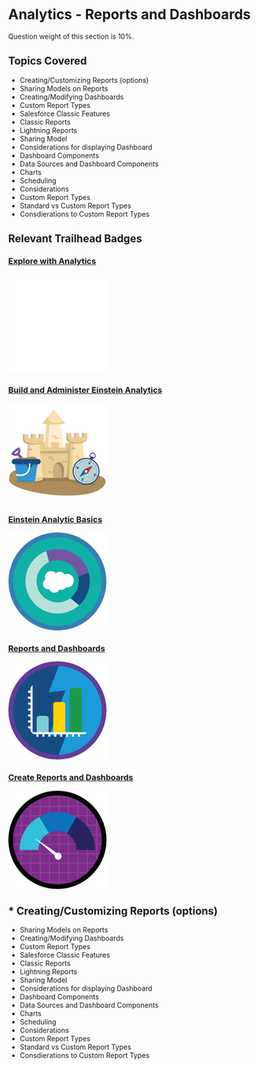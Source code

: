 # Analytics - Reports and Dashboards

Question weight of this section is 10%.

## Topics Covered

* Creating/Customizing Reports (options)
* Sharing Models on Reports
* Creating/Modifying Dashboards
* Custom Report Types
* Salesforce Classic Features
* Classic Reports
* Lightning Reports
* Sharing Model
* Considerations for displaying Dashboard
* Dashboard Components
* Data Sources and Dashboard Components
* Charts
* Scheduling
* Considerations
* Custom Report Types
* Standard vs Custom Report Types
* Consdierations to Custom Report Types

## Relevant Trailhead Badges

### [Explore with Analytics](https://trailhead.salesforce.com/en/content/learn/trails/wave_analytics_explorer)
![image](images/9/badge1.png)

### [Build and Administer Einstein Analytics](https://trailhead.salesforce.com/en/content/learn/modules/wave_analytics_basics)
![image](images/9/badge2.png)

### [Einstein Analytic Basics](https://trailhead.salesforce.com/en/content/learn/modules/wave_analytics_basics)
![image](images/9/badge3.png)

### [Reports and Dashboards](https://trailhead.salesforce.com/en/content/learn/modules/lex_implementation_reports_dashboards)
![image](images/9/badge4.png)

### [Create Reports and Dashboards](https://trailhead.salesforce.com/en/content/learn/projects/create-reports-and-dashboards-for-sales-and-marketing-managers)
![image](images/9/badge5.png)

## * Creating/Customizing Reports (options)
* Sharing Models on Reports
* Creating/Modifying Dashboards
* Custom Report Types
* Salesforce Classic Features
* Classic Reports
* Lightning Reports
* Sharing Model
* Considerations for displaying Dashboard
* Dashboard Components
* Data Sources and Dashboard Components
* Charts
* Scheduling
* Considerations
* Custom Report Types
* Standard vs Custom Report Types
* Consdierations to Custom Report Types
